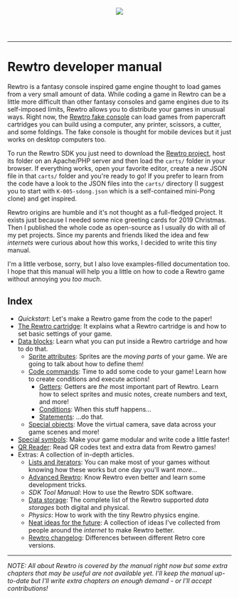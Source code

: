 <div align="center" style="margin:60px 0">
    <p><img src="images/logo.png"></p>
</div>

---

# Rewtro developer manual

Rewtro is a fantasy console inspired game engine thought to load games from a very small amount of data. While coding a game in Rewtro can be a little more difficult than other fantasy consoles and game engines due to its self-imposed limits, Rewtro allows you to distribute your games in unusual ways. Right now, the [Rewtro fake console](https://kesiev.com/rewtro) can load games from papercraft cartridges you can build using a computer, any printer, scissors, a cutter, and some foldings. The fake console is thought for mobile devices but it just works on desktop computers too.

To run the Rewtro SDK you just need to download the [Rewtro project](https://github.com/kesiev/rewtro), host its folder on an Apache/PHP server and then load the `carts/` folder in your browser. If everything works, open your favorite editor, create a new JSON file in that `carts/` folder and you're ready to go! If you prefer to learn from the code have a look to the JSON files into the `carts/` directory (I suggest you to start with `K-005-sdong.json` which is a self-contained mini-Pong clone) and get inspired.

Rewtro origins are humble and it's not thought as a full-fledged project. It exists just because I needed some nice greeting cards for 2019 Christmas. Then I published the whole code as open-source as I usually do with all of my pet projects. Since my parents and friends liked the idea and few _internets_ were curious about how this works, I decided to write this tiny manual.

I'm a little verbose, sorry, but I also love examples-filled documentation too. I hope that this manual will help you a little on how to code a Rewtro game without annoying you _too much_.

## Index

  * _Quickstart_: Let's make a Rewtro game from the code to the paper!
  * [The Rewtro cartridge](rewtrocartridge.md): It explains what a Rewtro cartridge is and how to set basic settings of your game.
  * [Data blocks](datablocks.md): Learn what you can put inside a Rewtro cartridge and how to do that.
    * [Sprite attributes](spriteattributes.md): Sprites are the _moving parts_ of your game. We are going to talk about how to define them!
    * [Code commands](codecommands.md): Time to add some code to your game! Learn how to create conditions and execute actions!
        * [Getters](getters.md): Getters are _the_ most important part of Rewtro. Learn how to select sprites and music notes, create numbers and text, and more!
        * [Conditions](conditions.md): When this stuff happens...
        * [Statements](codestatements.md): ...do that.
    * [Special objects](specialobjects.md): Move the virtual camera, save data across your game scenes and more!
  * [Special symbols](specialsymbols.md): Make your game modular and write code a little faster!
  * [QR Reader](qrreader.md): Read QR codes text and extra data from Rewtro games!
  * Extras: A collection of in-depth articles.
    * [Lists and iterators](listiterators.md): You can make most of your games without knowing how these works but one day you'll want _more_...
    * [Advanced Rewtro](advanced.md): Know Rewtro even better and learn some development tricks.
    * _SDK Tool Manual_: How to use the Rewtro SDK software.
    * [Data storage](datastorage.md): The complete list of the Rewtro supported _data storages_ both digital and physical.
    * _Physics_: How to work with the tiny Rewtro physics engine.
    * [Neat ideas for the future](ideas.md): A collection of ideas I've collected from people around the _internet_ to make Rewtro better.
    * [Rewtro changelog](rewtrochangelog.md): Differences between different Retro core versions.

---

_NOTE: All about Rewtro is covered by the manual right now but some extra chapters that may be useful are not available yet. I'll keep the manual up-to-date but I'll write extra chapters on enough demand - or I'll accept contributions!_
